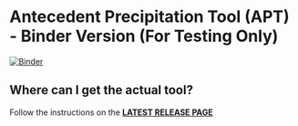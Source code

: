 # Antecedent Precipitation Tool (APT) - Binder Version (For Testing Only)

[![Binder](https://mybinder.org/badge_logo.svg)](https://mybinder.org/v2/gh/jDeters-USACE/Antecedent-Precipitation-Tool/Juno)

## Where can I get the actual tool?
Follow the instructions on the [**LATEST RELEASE PAGE**](https://github.com/jDeters-USACE/Antecedent-Precipitation-Tool/releases/latest)

